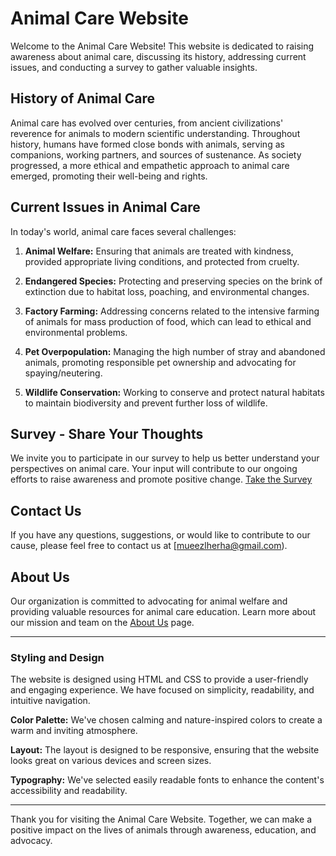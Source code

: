 # Animal Care Website

Welcome to the Animal Care Website! This website is dedicated to raising awareness about animal care, discussing its history, addressing current issues, and conducting a survey to gather valuable insights. 

## History of Animal Care

Animal care has evolved over centuries, from ancient civilizations' reverence for animals to modern scientific understanding. Throughout history, humans have formed close bonds with animals, serving as companions, working partners, and sources of sustenance. As society progressed, a more ethical and empathetic approach to animal care emerged, promoting their well-being and rights.

## Current Issues in Animal Care

In today's world, animal care faces several challenges:

1. **Animal Welfare:** Ensuring that animals are treated with kindness, provided appropriate living conditions, and protected from cruelty.

2. **Endangered Species:** Protecting and preserving species on the brink of extinction due to habitat loss, poaching, and environmental changes.

3. **Factory Farming:** Addressing concerns related to the intensive farming of animals for mass production of food, which can lead to ethical and environmental problems.

4. **Pet Overpopulation:** Managing the high number of stray and abandoned animals, promoting responsible pet ownership and advocating for spaying/neutering.

5. **Wildlife Conservation:** Working to conserve and protect natural habitats to maintain biodiversity and prevent further loss of wildlife.

## Survey - Share Your Thoughts

We invite you to participate in our survey to help us better understand your perspectives on animal care. Your input will contribute to our ongoing efforts to raise awareness and promote positive change. [Take the Survey](#survey-link)

## Contact Us

If you have any questions, suggestions, or would like to contribute to our cause, please feel free to contact us at [mueezlherha@gmail.com).

## About Us

Our organization is committed to advocating for animal welfare and providing valuable resources for animal care education. Learn more about our mission and team on the [About Us](#about-us-link) page.

---

### Styling and Design

The website is designed using HTML and CSS to provide a user-friendly and engaging experience. We have focused on simplicity, readability, and intuitive navigation.

**Color Palette:** We've chosen calming and nature-inspired colors to create a warm and inviting atmosphere.

**Layout:** The layout is designed to be responsive, ensuring that the website looks great on various devices and screen sizes.

**Typography:** We've selected easily readable fonts to enhance the content's accessibility and readability.

---

Thank you for visiting the Animal Care Website. Together, we can make a positive impact on the lives of animals through awareness, education, and advocacy.
